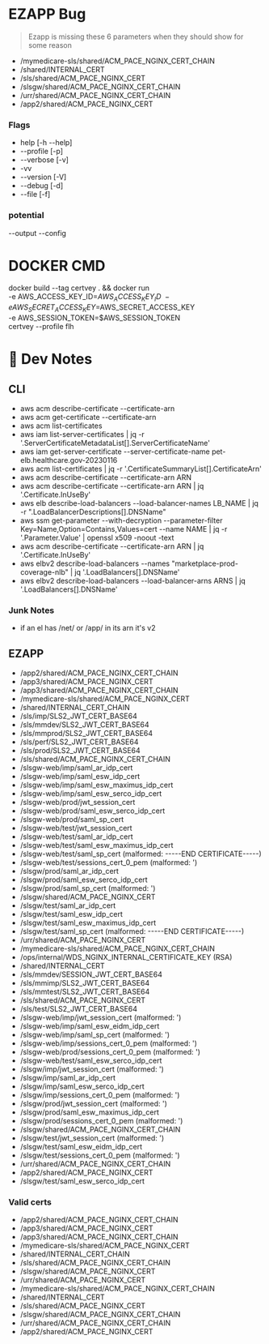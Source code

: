 # EZAPP Bug
> Ezapp is missing these 6 parameters when they should show for some reason
- /mymedicare-sls/shared/ACM_PACE_NGINX_CERT_CHAIN	
- /shared/INTERNAL_CERT	
- /sls/shared/ACM_PACE_NGINX_CERT	
- /slsgw/shared/ACM_PACE_NGINX_CERT_CHAIN	
- /urr/shared/ACM_PACE_NGINX_CERT_CHAIN	
- /app2/shared/ACM_PACE_NGINX_CERT	

### Flags
- help [-h --help]
- --profile [-p]
- --verbose [-v]
- -vv
- --version [-V]
- --debug [-d]
- --file [-f]

### potential
--output
--config

# DOCKER CMD
docker build --tag certvey . && docker run \
  -e AWS_ACCESS_KEY_ID=$AWS_ACCESS_KEY_ID \
  -e AWS_SECRET_ACCESS_KEY=$AWS_SECRET_ACCESS_KEY \
  -e AWS_SESSION_TOKEN=$AWS_SESSION_TOKEN \
  certvey --profile flh

# 📝 Dev Notes
## CLI 
- aws acm describe-certificate --certificate-arn
- aws acm get-certificate --certificate-arn
- aws acm list-certificates
- aws iam list-server-certificates | jq -r '.ServerCertificateMetadataList[].ServerCertificateName'
- aws iam get-server-certificate --server-certificate-name pet-elb.healthcare.gov-20230116
- aws acm list-certificates | jq -r  '.CertificateSummaryList[].CertificateArn'
- aws acm describe-certificate --certificate-arn ARN
- aws acm describe-certificate --certificate-arn ARN | jq '.Certificate.InUseBy'
- aws elb describe-load-balancers --load-balancer-names LB_NAME | jq -r ".LoadBalancerDescriptions[].DNSName"
- aws ssm get-parameter --with-decryption --parameter-filter Key=Name,Option=Contains,Values=cert --name NAME  | jq -r '.Parameter.Value' | openssl x509 -noout -text
- aws acm describe-certificate --certificate-arn ARN | jq '.Certificate.InUseBy'
- aws elbv2 describe-load-balancers --names "marketplace-prod-coverage-nlb" | jq '.LoadBalancers[].DNSName'
- aws elbv2 describe-load-balancers --load-balancer-arns ARNS | jq '.LoadBalancers[].DNSName'

### Junk Notes
- if an el has /net/ or /app/ in its arn it's v2

## EZAPP
- /app2/shared/ACM_PACE_NGINX_CERT_CHAIN	
- /app3/shared/ACM_PACE_NGINX_CERT	
- /app3/shared/ACM_PACE_NGINX_CERT_CHAIN	
- /mymedicare-sls/shared/ACM_PACE_NGINX_CERT	
- /shared/INTERNAL_CERT_CHAIN	
-   /sls/imp/SLS2_JWT_CERT_BASE64	
-   /sls/mmdev/SLS2_JWT_CERT_BASE64	
-   /sls/mmprod/SLS2_JWT_CERT_BASE64	
-   /sls/perf/SLS2_JWT_CERT_BASE64	
-   /sls/prod/SLS2_JWT_CERT_BASE64	
- /sls/shared/ACM_PACE_NGINX_CERT_CHAIN	
-   /slsgw-web/imp/saml_ar_idp_cert	
-   /slsgw-web/imp/saml_esw_idp_cert	
-   /slsgw-web/imp/saml_esw_maximus_idp_cert	
-   /slsgw-web/imp/saml_esw_serco_idp_cert	
-   /slsgw-web/prod/jwt_session_cert	
-   /slsgw-web/prod/saml_esw_serco_idp_cert	
-   /slsgw-web/prod/saml_sp_cert	
-   /slsgw-web/test/jwt_session_cert	
-   /slsgw-web/test/saml_ar_idp_cert	
-   /slsgw-web/test/saml_esw_maximus_idp_cert	
-   /slsgw-web/test/saml_sp_cert	                    (malformed: -----END CERTIFICATE-----)
-   /slsgw-web/test/sessions_cert_0_pem	              (malformed: ')
-   /slsgw/prod/saml_ar_idp_cert	
-   /slsgw/prod/saml_esw_serco_idp_cert	
-   /slsgw/prod/saml_sp_cert	                        (malformed: ')
- /slsgw/shared/ACM_PACE_NGINX_CERT	
-   /slsgw/test/saml_ar_idp_cert	
-   /slsgw/test/saml_esw_idp_cert	
-   /slsgw/test/saml_esw_maximus_idp_cert	
-   /slsgw/test/saml_sp_cert	                        (malformed: -----END CERTIFICATE-----)
- /urr/shared/ACM_PACE_NGINX_CERT	
- /mymedicare-sls/shared/ACM_PACE_NGINX_CERT_CHAIN	
-   /ops/internal/WDS_NGINX_INTERNAL_CERTIFICATE_KEY	(RSA)
- /shared/INTERNAL_CERT	
-   /sls/mmdev/SESSION_JWT_CERT_BASE64	
-   /sls/mmimp/SLS2_JWT_CERT_BASE64	
-   /sls/mmtest/SLS2_JWT_CERT_BASE64	
- /sls/shared/ACM_PACE_NGINX_CERT	
-   /sls/test/SLS2_JWT_CERT_BASE64	
-   /slsgw-web/imp/jwt_session_cert	                  (malformed: ')
-   /slsgw-web/imp/saml_esw_eidm_idp_cert	
-   /slsgw-web/imp/saml_sp_cert	                      (malformed: ')
-   /slsgw-web/imp/sessions_cert_0_pem	              (malformed: ')
-   /slsgw-web/prod/sessions_cert_0_pem	              (malformed: ')
-   /slsgw-web/test/saml_esw_serco_idp_cert	
-   /slsgw/imp/jwt_session_cert	                      (malformed: ')
-   /slsgw/imp/saml_ar_idp_cert	
-   /slsgw/imp/saml_esw_serco_idp_cert	
-   /slsgw/imp/sessions_cert_0_pem	                  (malformed: ')
-   /slsgw/prod/jwt_session_cert	                    (malformed: ')
-   /slsgw/prod/saml_esw_maximus_idp_cert	 
-   /slsgw/prod/sessions_cert_0_pem	                  (malformed: ')
- /slsgw/shared/ACM_PACE_NGINX_CERT_CHAIN	
-   /slsgw/test/jwt_session_cert	                    (malformed: ')
-   /slsgw/test/saml_esw_eidm_idp_cert	
-   /slsgw/test/sessions_cert_0_pem	                  (malformed: ')
- /urr/shared/ACM_PACE_NGINX_CERT_CHAIN	
- /app2/shared/ACM_PACE_NGINX_CERT	
-   /slsgw/test/saml_esw_serco_idp_cert	

### Valid certs
- /app2/shared/ACM_PACE_NGINX_CERT_CHAIN	
- /app3/shared/ACM_PACE_NGINX_CERT	
- /app3/shared/ACM_PACE_NGINX_CERT_CHAIN	
- /mymedicare-sls/shared/ACM_PACE_NGINX_CERT	
- /shared/INTERNAL_CERT_CHAIN	
- /sls/shared/ACM_PACE_NGINX_CERT_CHAIN	
- /slsgw/shared/ACM_PACE_NGINX_CERT	
- /urr/shared/ACM_PACE_NGINX_CERT	
- /mymedicare-sls/shared/ACM_PACE_NGINX_CERT_CHAIN	
- /shared/INTERNAL_CERT	
- /sls/shared/ACM_PACE_NGINX_CERT	
- /slsgw/shared/ACM_PACE_NGINX_CERT_CHAIN	
- /urr/shared/ACM_PACE_NGINX_CERT_CHAIN	
- /app2/shared/ACM_PACE_NGINX_CERT	
